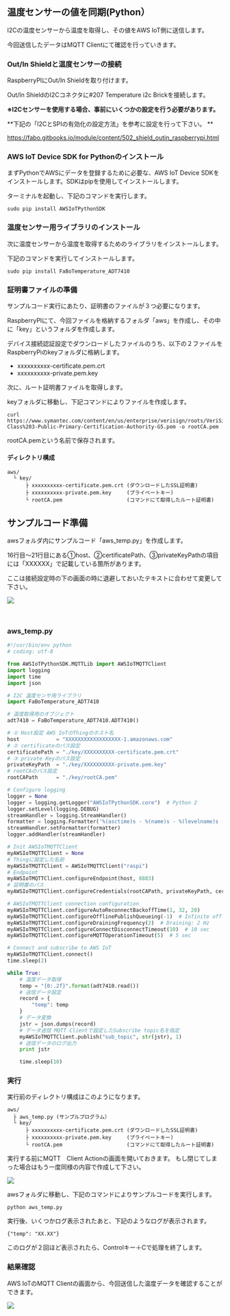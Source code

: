 
## 温度センサーの値を同期(Python）

I2Cの温度センサーから温度を取得し、その値をAWS IoT側に送信します。

今回送信したデータはMQTT Clientにて確認を行っていきます。

### Out/In Shieldと温度センサーの接続
RaspberryPIにOut/In Shieldを取り付けます。

Out/In ShieldのI2Cコネクタに#207 Temperature i2c Brickを接続します。

**※I2Cセンサーを使用する場合、事前にいくつかの設定を行う必要があります。**

**下記の「I2CとSPIの有効化の設定方法」を参考に設定を行って下さい。
**

https://fabo.gitbooks.io/module/content/502_shield_outin_raspberrypi.html

### AWS IoT Device SDK for Pythonのインストール

まずPythonでAWSにデータを登録するために必要な、AWS IoT Device SDKをインストールします。SDKはpipを使用してインストールします。

ターミナルを起動し、下記のコマンドを実行します。

```
sudo pip install AWSIoTPythonSDK
```

### 温度センサー用ライブラリのインストール
次に温度センサーから温度を取得するためのライブラリをインストールします。

下記のコマンドを実行してインストールします。

```
sudo pip install FaBoTemperature_ADT7410
```


### 証明書ファイルの準備
サンプルコード実行にあたり、証明書のファイルが３つ必要になります。

RaspberryPIにて、今回ファイルを格納するフォルダ「aws」を作成し、その中に「key」というフォルダを作成します。

デバイス接続認証設定でダウンロードしたファイルのうち、以下の２ファイルをRaspberryPiのkeyフォルダに格納します。

* xxxxxxxxxx-certificate.pem.crt
* xxxxxxxxxx-private.pem.key


次に、ルート証明書ファイルを取得します。

keyフォルダに移動し、下記コマンドによりファイルを作成します。

```
curl https://www.symantec.com/content/en/us/enterprise/verisign/roots/VeriSign-Class%203-Public-Primary-Certification-Authority-G5.pem -o rootCA.pem
```

rootCA.pemという名前で保存されます。

#### ディレクトリ構成

```
aws/
  └ key/
      ├ xxxxxxxxxx-certificate.pem.crt (ダウンロードしたSSL証明書)
      ├ xxxxxxxxxx-private.pem.key     (プライベートキー)
      └ rootCA.pem                     (コマンドにて取得したルート証明書)
```



## サンプルコード準備
awsフォルダ内にサンプルコード「aws_temp.py」を作成します。

16行目〜21行目にある①host、②certificatePath、③privateKeyPathの項目には「XXXXXX」で記載している箇所があります。


ここは接続設定時の下の画面の時に退避しておいたテキストに合わせて変更して下さい。

![](img/publish/python/publish001.png)

<br>

### aws_temp.py

```python
#!/usr/bin/env python
# coding: utf-8

from AWSIoTPythonSDK.MQTTLib import AWSIoTMQTTClient
import logging
import time
import json

# I2C 温度センサ用ライブラリ
import FaBoTemperature_ADT7410

# 温度取得用のオブジェクト
adt7410 = FaBoTemperature_ADT7410.ADT7410()

# ① Host設定 AWS IoTのThingのホスト名
host            = "XXXXXXXXXXXXXXXXXX-1.amazonaws.com"
# ② certificateのパス設定
certificatePath = "./key/XXXXXXXXXX-certificate.pem.crt"
# ③ private Keyのパス設定
privateKeyPath  = "./key/XXXXXXXXXX-private.pem.key"
# rootCAのパス設定
rootCAPath      = "./key/rootCA.pem"

# Configure logging
logger = None
logger = logging.getLogger("AWSIoTPythonSDK.core")  # Python 2
logger.setLevel(logging.DEBUG)
streamHandler = logging.StreamHandler()
formatter = logging.Formatter('%(asctime)s - %(name)s - %(levelname)s - %(message)s')
streamHandler.setFormatter(formatter)
logger.addHandler(streamHandler)

# Init AWSIoTMQTTClient
myAWSIoTMQTTClient = None
# Thingに設定した名前
myAWSIoTMQTTClient = AWSIoTMQTTClient("raspi")
# Endpoint
myAWSIoTMQTTClient.configureEndpoint(host, 8883)
# 証明書のパス
myAWSIoTMQTTClient.configureCredentials(rootCAPath, privateKeyPath, certificatePath)

# AWSIoTMQTTClient connection configuration
myAWSIoTMQTTClient.configureAutoReconnectBackoffTime(1, 32, 20)
myAWSIoTMQTTClient.configureOfflinePublishQueueing(-1)  # Infinite offline Publish queueing
myAWSIoTMQTTClient.configureDrainingFrequency(2)  # Draining: 2 Hz
myAWSIoTMQTTClient.configureConnectDisconnectTimeout(10)  # 10 sec
myAWSIoTMQTTClient.configureMQTTOperationTimeout(5)  # 5 sec

# Connect and subscribe to AWS IoT
myAWSIoTMQTTClient.connect()
time.sleep(2)

while True:
    # 温度データ取得
    temp = "{0:.2f}".format(adt7410.read())
    # 送信データ設定
    record = {
        "temp": temp
    }
    # データ変換
    jstr = json.dumps(record)
    # データ送信 MQTT Clientで設定したSubscribe topic名を指定
    myAWSIoTMQTTClient.publish("sub_topic", str(jstr), 1)
    # 送信データのログ出力
    print jstr

    time.sleep(10)

```

### 実行

実行前のディレクトリ構成はこのようになります。

```
aws/
  ├ aws_temp.py (サンプルプログラム）
  └ key/
      ├ xxxxxxxxxx-certificate.pem.crt (ダウンロードしたSSL証明書)
      ├ xxxxxxxxxx-private.pem.key     (プライベートキー)
      └ rootCA.pem                     (コマンドにて取得したルート証明書)
```

実行する前にMQTT　Client Actionの画面を開いておきます。
もし閉じてしまった場合はもう一度同様の内容で作成して下さい。

![](img/publish/python/publish002.png)


awsフォルダに移動し、下記のコマンドによりサンプルコードを実行します。

```
python aws_temp.py
```

実行後、いくつかログ表示されたあと、下記のようなログが表示されます。

```
{"temp": "XX.XX"}
```

このログが２回ほど表示されたら、Controlキー＋Cで処理を終了します。


### 結果確認

AWS IoTのMQTT Clientの画面から、今回送信した温度データを確認することができます。

![](img/publish/python/publish003.png)
